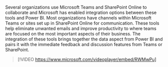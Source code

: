Several organizations use Microsoft Teams and SharePoint Online to collaborate and Microsoft has enabled integration options between these tools and Power BI. Most organizations have channels within Microsoft Teams or sites set up in SharePoint Online for communication. These tools help eliminate unwanted emails and improve productivity to where teams are focused on the most important aspects of their business. The integration of these tools brings together the data aspect from Power BI and pairs it with the immediate feedback and discussion features from Teams or SharePoint.

> [!VIDEO https://www.microsoft.com/videoplayer/embed/RWMwPu]